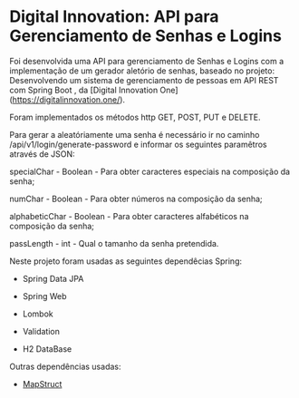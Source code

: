 # Digital Innovation: API para Gerenciamento de Senhas e Logins



Foi desenvolvida uma API para gerenciamento de Senhas e Logins com a implementação de um gerador aletório de senhas, baseado no projeto: Desenvolvendo um sistema de gerenciamento de pessoas em API REST com Spring Boot , da [Digital Innovation One] (https://digitalinnovation.one/).

Foram implementados os métodos http GET, POST, PUT e DELETE.



Para gerar a aleatóriamente uma senha é necessário ir no caminho /api/v1/login/generate-password e informar os seguintes paramêtros através de JSON:

specialChar - Boolean - Para obter caracteres especiais na composição da senha; 

numChar - Boolean - Para obter números na composição da senha;

alphabeticChar - Boolean - Para obter caracteres alfabéticos na composição da senha;

passLength - int - Qual o tamanho da senha pretendida.



Neste projeto foram usadas as seguintes dependêcias Spring:

* Spring Data JPA

* Spring Web

* Lombok

* Validation

* H2 DataBase



Outras dependências usadas:

* [MapStruct](https://mapstruct.org/)

